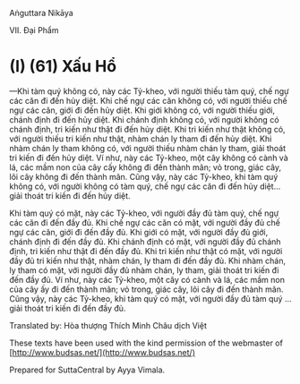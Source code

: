 Aṅguttara Nikāya

VII. Ðại Phẩm

# (I) (61) Xấu Hổ

—Khi tàm quý không có, này các Tỷ-kheo, với người thiếu tàm quý, chế ngự các căn đi đến hủy diệt. Khi chế ngự các căn không có, với người thiếu chế ngự các căn, giới đi đến hủy diệt. Khi giới không có, với người thiếu giới, chánh định đi đến hủy diệt. Khi chánh định không có, với người không có chánh định, tri kiến như thật đi đến hủy diệt. Khi tri kiến như thật không có, với người thiếu tri kiến như thật, nhàm chán ly tham đi đến hủy diệt. Khi nhàm chán ly tham không có, với người thiếu nhàm chán ly tham, giải thoát tri kiến đi đến hủy diệt. Ví như, này các Tỷ-kheo, một cây không có cành và lá, các mầm non của cây cấy không đi đến thành mãn; vỏ trong, giác cây, lõi cây không đi đến thành mãn. Cũng vậy, này các Tỷ-kheo, khi tàm quý không có, với người không có tàm quý, chế ngự các căn đi đến hủy diệt... giải thoát tri kiến đi đến hủy diệt.

Khi tàm quý có mặt, này các Tỷ-kheo, với người đầy đủ tàm quý, chế ngự các căn đi đến đầy đủ. Khi chế ngự các căn có mặt, với người đầy đủ chế ngự các căn, giới đi đến đầy đủ. Khi giới có mặt, với người đầy đủ giới, chánh định đi đến đầy đủ. Khi chánh định có mặt, với người đầy đủ chánh định, tri kiến như thật đi đến đầy đủ. Khi tri kiến như thật có mặt, với người đầy đủ tri kiến như thật, nhàm chán, ly tham đi đến đầy đủ. Khi nhàm chán, ly tham có mặt, với người đầy đủ nhàm chán, ly tham, giải thoát tri kiến đi đến đầy đủ. Ví như, này các Tỷ-kheo, một cây có cành và lá, các mầm non của cây ấy đi đến thành mãn; vỏ trong, giác cây, lõi cây đi đến thành mãn. Cũng vậy, này các Tỷ-kheo, khi tàm quý có mặt, với người đầy đủ tàm quý ... giải thoát tri kiến đi đến đầy đủ.

Translated by: Hòa thượng Thích Minh Châu dịch Việt

These texts have been used with the kind permission of the webmaster of [http://www.budsas.net/](http://www.budsas.net/)

Prepared for SuttaCentral by Ayya Vimala.